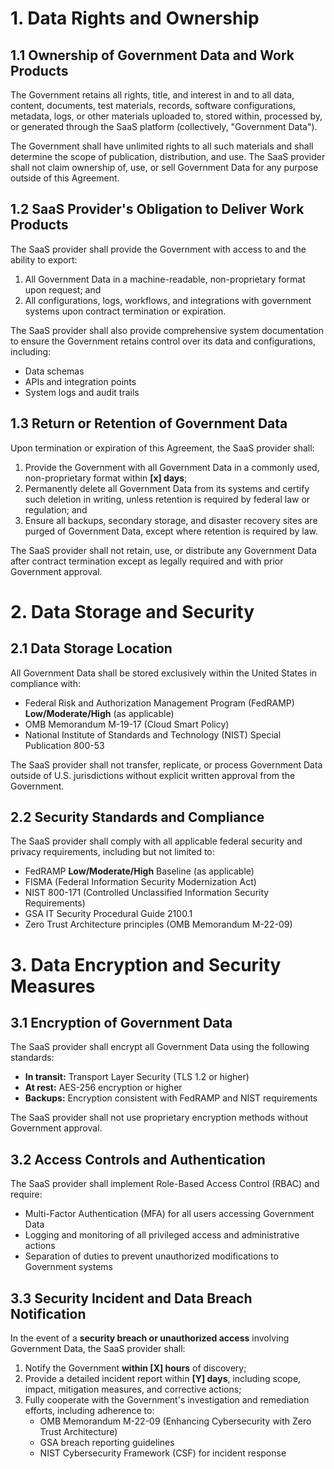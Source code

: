 # 1. Data Rights and Ownership

## 1.1 Ownership of Government Data and Work Products

The Government retains all rights, title, and interest in and to all data, content, documents, test materials, records, software configurations, metadata, logs, or other materials uploaded to, stored within, processed by, or generated through the SaaS platform (collectively, "Government Data").

The Government shall have unlimited rights to all such materials and shall determine the scope of publication, distribution, and use. The SaaS provider shall not claim ownership of, use, or sell Government Data for any purpose outside of this Agreement.

## 1.2 SaaS Provider's Obligation to Deliver Work Products

The SaaS provider shall provide the Government with access to and the ability to export:

1. All Government Data in a machine-readable, non-proprietary format upon request; and
2. All configurations, logs, workflows, and integrations with government systems upon contract termination or expiration.

The SaaS provider shall also provide comprehensive system documentation to ensure the Government retains control over its data and configurations, including:

- Data schemas
- APIs and integration points
- System logs and audit trails

## 1.3 Return or Retention of Government Data

Upon termination or expiration of this Agreement, the SaaS provider shall:

1. Provide the Government with all Government Data in a commonly used, non-proprietary format within **[x] days**;
2. Permanently delete all Government Data from its systems and certify such deletion in writing, unless retention is required by federal law or regulation; and
3. Ensure all backups, secondary storage, and disaster recovery sites are purged of Government Data, except where retention is required by law.

The SaaS provider shall not retain, use, or distribute any Government Data after contract termination except as legally required and with prior Government approval.

# 2. Data Storage and Security

## 2.1 Data Storage Location

All Government Data shall be stored exclusively within the United States in compliance with:

- Federal Risk and Authorization Management Program (FedRAMP) **Low/Moderate/High** (as applicable)
- OMB Memorandum M-19-17 (Cloud Smart Policy)
- National Institute of Standards and Technology (NIST) Special Publication 800-53

The SaaS provider shall not transfer, replicate, or process Government Data outside of U.S. jurisdictions without explicit written approval from the Government.

## 2.2 Security Standards and Compliance

The SaaS provider shall comply with all applicable federal security and privacy requirements, including but not limited to:

- FedRAMP **Low/Moderate/High** Baseline (as applicable)
- FISMA (Federal Information Security Modernization Act)
- NIST 800-171 (Controlled Unclassified Information Security Requirements)
- GSA IT Security Procedural Guide 2100.1
- Zero Trust Architecture principles (OMB Memorandum M-22-09)

# 3. Data Encryption and Security Measures

## 3.1 Encryption of Government Data

The SaaS provider shall encrypt all Government Data using the following standards:

- **In transit:** Transport Layer Security (TLS 1.2 or higher)
- **At rest:** AES-256 encryption or higher
- **Backups:** Encryption consistent with FedRAMP and NIST requirements

The SaaS provider shall not use proprietary encryption methods without Government approval.

## 3.2 Access Controls and Authentication

The SaaS provider shall implement Role-Based Access Control (RBAC) and require:

- Multi-Factor Authentication (MFA) for all users accessing Government Data
- Logging and monitoring of all privileged access and administrative actions
- Separation of duties to prevent unauthorized modifications to Government systems

## 3.3 Security Incident and Data Breach Notification

In the event of a **security breach or unauthorized access** involving Government Data, the SaaS provider shall:

1. Notify the Government **within [X] hours** of discovery;
2. Provide a detailed incident report within **[Y] days**, including scope, impact, mitigation measures, and corrective actions;
3. Fully cooperate with the Government's investigation and remediation efforts, including adherence to:
   - OMB Memorandum M-22-09 (Enhancing Cybersecurity with Zero Trust Architecture)
   - GSA breach reporting guidelines
   - NIST Cybersecurity Framework (CSF) for incident response
